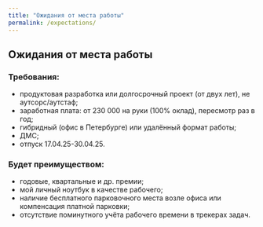 ```yaml
---
title: "Ожидания от места работы"
permalink: /expectations/
---
```


## Ожидания от места работы

### Требования:

- продуктовая разработка или долгосрочный проект (от двух лет), не аутсорс/аутстаф;
- заработная плата: от 230 000 на руки (100% оклад), пересмотр раз в год;
- гибридный (офис в Петербурге) или удалённый формат работы;
- ДМС;
- отпуск 17.04.25-30.04.25.

### Будет преимуществом:

- годовые, квартальные и др. премии;
- мой личный ноутбук в качестве рабочего;
- наличие бесплатного парковочного места возле офиса или компенсация платной парковки;
- отсутствие поминутного учёта рабочего времени в трекерах задач.

